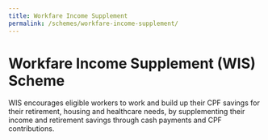 ```yaml
---
title: Workfare Income Supplement
permalink: /schemes/workfare-income-supplement/
---
```

#  Workfare Income Supplement (WIS) Scheme

WIS encourages eligible workers to work and build up their CPF savings for their retirement, housing and healthcare needs, by supplementing their income and retirement savings through cash payments and CPF contributions.

